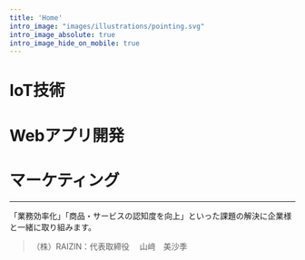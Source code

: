 ```yaml
---
title: 'Home'
intro_image: "images/illustrations/pointing.svg"
intro_image_absolute: true
intro_image_hide_on_mobile: true
---
```


# IoT技術
# Webアプリ開発
# マーケティング
---  
「業務効率化」「商品・サービスの認知度を向上」といった課題の解決に企業様と一緒に取り組みます。  
> （株）RAIZIN：代表取締役 　山﨑　美沙季